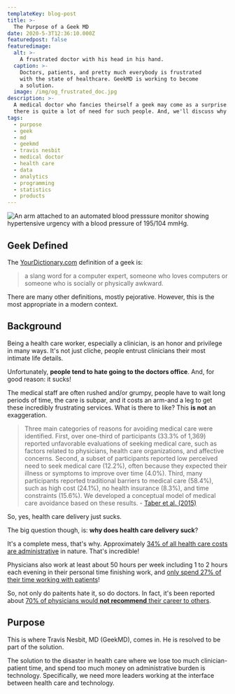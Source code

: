 ```yaml
---
templateKey: blog-post
title: >-
  The Purpose of a Geek MD
date: 2020-5-3T12:36:10.000Z
featuredpost: false
featuredimage:
  alt: >-
    A frustrated doctor with his head in his hand.
  caption: >-
    Doctors, patients, and pretty much everybody is frustrated 
    with the state of healthcare. GeekMD is working to become 
    a solution.
  image: /img/og_frustrated_doc.jpg
description: >-
  A medical doctor who fancies theirself a geek may come as a surprise. But,
  there is quite a lot of need for such people. And, we'll discuss why here.
tags:
  - purpose
  - geek
  - md
  - geekmd
  - travis nesbit
  - medical doctor
  - health care
  - data
  - analytics
  - programming
  - statistics
  - products
---
```


![An arm attached to an automated blood presssure monitor showing hypertensive urgency with a blood pressure of 195/104 mmHg.](/img/og_frustrated_doc.jpg)

## Geek Defined

The [YourDictionary.com](https://www.yourdictionary.com/geek) definition of a geek is:

> a slang word for a computer expert, someone who loves computers or someone who is
> socially or physically awkward.

There are many other definitions, mostly pejorative. However, this is the most appropriate
in a modern context.

## Background

Being a health care worker, especially a clinician, is an honor and privilege in many ways.
It's not just cliche, people entrust clinicians their most intimate life details.

Unfortunately, **people tend to hate going to the doctors office**. And, for good reason: it sucks!

The medical staff are often rushed and/or grumpy, people have to wait long periods of time,
the care is subpar, and it costs an arm-and a leg to get these incredibly frustrating services.
What is there to like? This **is not** an exaggeration.

> Three main categories of reasons for avoiding medical care were identified.
> First, over one-third of participants (33.3% of 1,369) reported unfavorable
> evaluations of seeking medical care, such as factors related to physicians,
> health care organizations, and affective concerns. Second, a subset of
> participants reported low perceived need to seek medical care (12.2%),
> often because they expected their illness or symptoms to improve over time
> (4.0%). Third, many participants reported traditional barriers to medical
> care (58.4%), such as high cost (24.1%), no health insurance (8.3%), and
> time constraints (15.6%). We developed a conceptual model of medical care
> avoidance based on these results. - [Taber et al. (2015)](https://www.ncbi.nlm.nih.gov/pmc/articles/PMC4351276/)

So, yes, health care delivery just sucks.

The big question though, is: **why does health care delivery suck**?

It's a complete mess, that's why. Approximately [34% of all health care costs are
administrative](https://time.com/5759972/health-care-administrative-costs/)
in nature. That's incredible!

Physicians also work at least about 50 hours per week including 1 to 2 hours
each evening in their personal time finishing work, and [only spend 27% of
their time working with patients](https://www.healio.com/primary-care/practice-management/news/online/%7B063320c8-6954-45b8-89dc-3b293772d441%7D/physicians-spend-nearly-50-of-their-time-on-ehr-desk-work)!

So, not only do paitents hate it, so do doctors. In fact, it's been reported about
[70% of physicians would **not recommend** their career to others](https://www.healthcarefinancenews.com/news/why-70-percent-physicians-would-not-recommend-profession).

## Purpose

This is where Travis Nesbit, MD (GeekMD), comes in. He is resolved to be part of the solution.

The solution to the disaster in health care where we lose too much clinician-patient time, and spend too much
money on administrative burden is technology. Specifically, we need more leaders working at the interface
between health care and technology.
